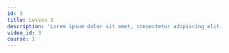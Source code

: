 ```yaml
---
id: 3
title: Lesson 3
description: 'Lorem ipsum dolor sit amet, consectetur adipiscing elit. Aliquam suscipit bibendum ex nec interdum. Phasellus erat erat, hendrerit quis pretium eu, aliquet nec orci.'
video_id: 3
course: 1
---
```

